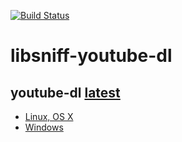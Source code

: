 [![Build Status](https://travis-ci.org/kohanyirobert/libsniff-youtube-dl.svg?branch=master)](https://travis-ci.org/kohanyirobert/libsniff-youtube-dl)

# libsniff-youtube-dl

## youtube-dl [latest][youtube-dl]

- [Linux, OS X][linux-and-darwin]
- [Windows][win32]

[youtube-dl]: http://yt-dl.org/
[linux-and-darwin]: http://yt-dl.org/latest/youtube-dl
[win32]: http://yt-dl.org/latest/youtube-dl.exe
